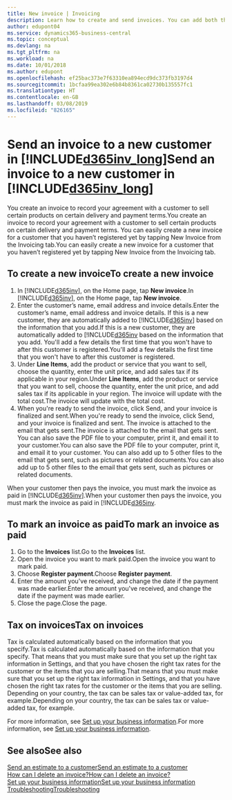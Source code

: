 ```yaml
---
title: New invoice | Invoicing
description: Learn how to create and send invoices. You can add both the customer and the product or service on the fly, or choose from a list.
author: edupont04
ms.service: dynamics365-business-central
ms.topic: conceptual
ms.devlang: na
ms.tgt_pltfrm: na
ms.workload: na
ms.date: 10/01/2018
ms.author: edupont
ms.openlocfilehash: ef25bac373e7f63310ea894ecd9dc373fb3197d4
ms.sourcegitcommit: 1bcfaa99ea302e6b84b8361ca02730b135557fc1
ms.translationtype: HT
ms.contentlocale: en-GB
ms.lasthandoff: 03/08/2019
ms.locfileid: "826165"
---
```

# <a name="send-an-invoice-to-a-new-customer-in-included365invlongincludesd365invlongmd"></a><span data-ttu-id="a622a-104">Send an invoice to a new customer in [!INCLUDE[d365inv_long](includes/d365inv_long.md)]</span><span class="sxs-lookup"><span data-stu-id="a622a-104">Send an invoice to a new customer in [!INCLUDE[d365inv_long](includes/d365inv_long.md)]</span></span>
<span data-ttu-id="a622a-105">You create an invoice to record your agreement with a customer to sell certain products on certain delivery and payment terms.</span><span class="sxs-lookup"><span data-stu-id="a622a-105">You create an invoice to record your agreement with a customer to sell certain products on certain delivery and payment terms.</span></span> <span data-ttu-id="a622a-106">You can easily create a new invoice for a customer that you haven’t registered yet by tapping New Invoice from the Invoicing tab.</span><span class="sxs-lookup"><span data-stu-id="a622a-106">You can easily create a new invoice for a customer that you haven’t registered yet by tapping New Invoice from the Invoicing tab.</span></span>  

## <a name="to-create-a-new-invoice"></a><span data-ttu-id="a622a-107">To create a new invoice</span><span class="sxs-lookup"><span data-stu-id="a622a-107">To create a new invoice</span></span>
1. <span data-ttu-id="a622a-108">In [!INCLUDE[d365inv](includes/d365inv.md)], on the Home page, tap **New invoice**.</span><span class="sxs-lookup"><span data-stu-id="a622a-108">In [!INCLUDE[d365inv](includes/d365inv.md)], on the Home page, tap **New invoice**.</span></span>
2. <span data-ttu-id="a622a-109">Enter the customer’s name, email address and invoice details.</span><span class="sxs-lookup"><span data-stu-id="a622a-109">Enter the customer’s name, email address and invoice details.</span></span> <span data-ttu-id="a622a-110">If this is a new customer, they are automatically added to [!INCLUDE[d365inv](includes/d365inv.md)] based on the information that you add.</span><span class="sxs-lookup"><span data-stu-id="a622a-110">If this is a new customer, they are automatically added to [!INCLUDE[d365inv](includes/d365inv.md) based on the information that you add.</span></span> <span data-ttu-id="a622a-111">You'll add a few details the first time that you won't have to after this customer is registered.</span><span class="sxs-lookup"><span data-stu-id="a622a-111">You'll add a few details the first time that you won't have to after this customer is registered.</span></span>  
3. <span data-ttu-id="a622a-112">Under **Line Items**, add the product or service that you want to sell, choose the quantity, enter the unit price, and add sales tax if its applicable in your region.</span><span class="sxs-lookup"><span data-stu-id="a622a-112">Under **Line Items**, add the product or service that you want to sell, choose the quantity, enter the unit price, and add sales tax if its applicable in your region.</span></span> <span data-ttu-id="a622a-113">The invoice will update with the total cost.</span><span class="sxs-lookup"><span data-stu-id="a622a-113">The invoice will update with the total cost.</span></span>  
4. <span data-ttu-id="a622a-114">When you're ready to send the invoice, click Send, and your invoice is finalized and sent.</span><span class="sxs-lookup"><span data-stu-id="a622a-114">When you're ready to send the invoice, click Send, and your invoice is finalized and sent.</span></span> <span data-ttu-id="a622a-115">The invoice is attached to the email that gets sent.</span><span class="sxs-lookup"><span data-stu-id="a622a-115">The invoice is attached to the email that gets sent.</span></span> <span data-ttu-id="a622a-116">You can also save the PDF file to your computer, print it, and email it to your customer.</span><span class="sxs-lookup"><span data-stu-id="a622a-116">You can also save the PDF file to your computer, print it, and email it to your customer.</span></span> <span data-ttu-id="a622a-117">You can also add up to 5 other files to the email that gets sent, such as pictures or related documents.</span><span class="sxs-lookup"><span data-stu-id="a622a-117">You can also add up to 5 other files to the email that gets sent, such as pictures or related documents.</span></span>  

<span data-ttu-id="a622a-118">When your customer then pays the invoice, you must mark the invoice as paid in [!INCLUDE[d365inv](includes/d365inv.md)].</span><span class="sxs-lookup"><span data-stu-id="a622a-118">When your customer then pays the invoice, you must mark the invoice as paid in [!INCLUDE[d365inv](includes/d365inv.md).</span></span>

## <a name="to-mark-an-invoice-as-paid"></a><span data-ttu-id="a622a-119">To mark an invoice as paid</span><span class="sxs-lookup"><span data-stu-id="a622a-119">To mark an invoice as paid</span></span>

1. <span data-ttu-id="a622a-120">Go to the **Invoices** list.</span><span class="sxs-lookup"><span data-stu-id="a622a-120">Go to the **Invoices** list.</span></span>  
2. <span data-ttu-id="a622a-121">Open the invoice you want to mark paid.</span><span class="sxs-lookup"><span data-stu-id="a622a-121">Open the invoice you want to mark paid.</span></span>  
3. <span data-ttu-id="a622a-122">Choose **Register payment**.</span><span class="sxs-lookup"><span data-stu-id="a622a-122">Choose **Register payment**.</span></span>  
4. <span data-ttu-id="a622a-123">Enter the amount you've received, and change the date if the payment was made earlier.</span><span class="sxs-lookup"><span data-stu-id="a622a-123">Enter the amount you've received, and change the date if the payment was made earlier.</span></span>  
5. <span data-ttu-id="a622a-124">Close the page.</span><span class="sxs-lookup"><span data-stu-id="a622a-124">Close the page.</span></span>  

## <a name="tax-on-invoices"></a><span data-ttu-id="a622a-125">Tax on invoices</span><span class="sxs-lookup"><span data-stu-id="a622a-125">Tax on invoices</span></span>
<span data-ttu-id="a622a-126">Tax is calculated automatically based on the information that you specify.</span><span class="sxs-lookup"><span data-stu-id="a622a-126">Tax is calculated automatically based on the information that you specify.</span></span> <span data-ttu-id="a622a-127">That means that you must make sure that you set up the right tax information in Settings, and that you have chosen the right tax rates for the customer or the items that you are selling.</span><span class="sxs-lookup"><span data-stu-id="a622a-127">That means that you must make sure that you set up the right tax information in Settings, and that you have chosen the right tax rates for the customer or the items that you are selling.</span></span> <span data-ttu-id="a622a-128">Depending on your country, the tax can be sales tax or value-added tax, for example.</span><span class="sxs-lookup"><span data-stu-id="a622a-128">Depending on your country, the tax can be sales tax or value-added tax, for example.</span></span>

<span data-ttu-id="a622a-129">For more information, see [Set up your business information](set-up-business-profile.md).</span><span class="sxs-lookup"><span data-stu-id="a622a-129">For more information, see [Set up your business information](set-up-business-profile.md).</span></span>

## <a name="see-also"></a><span data-ttu-id="a622a-130">See also</span><span class="sxs-lookup"><span data-stu-id="a622a-130">See also</span></span>
[<span data-ttu-id="a622a-131">Send an estimate to a customer</span><span class="sxs-lookup"><span data-stu-id="a622a-131">Send an estimate to a customer</span></span>](send-estimate.md)  
[<span data-ttu-id="a622a-132">How can I delete an invoice?</span><span class="sxs-lookup"><span data-stu-id="a622a-132">How can I delete an invoice?</span></span>](about-troubleshooting.md#how-can-i-delete-an-invoice)  
[<span data-ttu-id="a622a-133">Set up your business information</span><span class="sxs-lookup"><span data-stu-id="a622a-133">Set up your business information</span></span>](set-up-business-profile.md)  
[<span data-ttu-id="a622a-134">Troubleshooting</span><span class="sxs-lookup"><span data-stu-id="a622a-134">Troubleshooting</span></span>](about-troubleshooting.md)  
